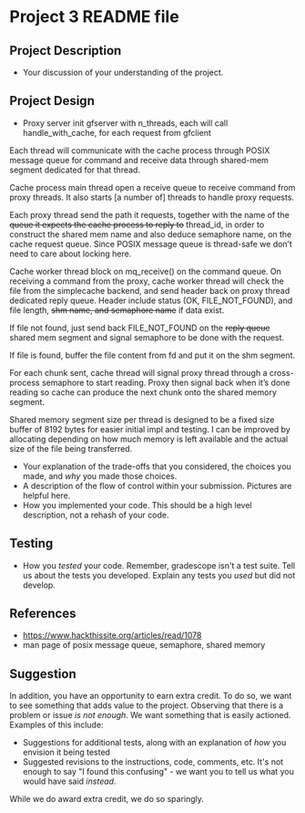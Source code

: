 # Project 3 README file

## Project Description
- Your discussion of your understanding of the project.

## Project Design
- Proxy server init gfserver with n_threads, each will call handle_with_cache, for each request from gfclient

Each thread will communicate with the cache process through POSIX message queue for command and receive data through shared-mem segment dedicated for that thread.

Cache process main thread open a receive queue to receive command from proxy threads. It also starts [a number of] threads to handle proxy requests.

Each proxy thread send the path it requests, together with the name of the ~~queue it expects the cache process to reply to~~ thread_id, in order to construct the shared mem name and also deduce semaphore name, on the cache request queue. Since POSIX message queue is thread-safe we don’t need to care about locking here.

Cache worker thread block on mq_receive() on the command queue. On receiving a command from the proxy, cache worker thread will check the file from the simplecache backend, and send header back on proxy thread dedicated reply queue. Header include status (OK, FILE_NOT_FOUND), and file length, ~~shm name, and semaphore name~~ if data exist.

If file not found, just send back FILE_NOT_FOUND on the ~~reply queue~~ shared mem segment and signal semaphore to be done with the request.

If file is found, buffer the file content from fd and put it on the shm segment.

For each chunk sent, cache thread will signal proxy thread through a cross-process semaphore to start reading. Proxy then signal back when it’s done reading so cache can produce the next chunk onto the shared memory segment.

Shared memory segment size per thread is designed to be a fixed size buffer of 8192 bytes for easier initial impl and testing. I can be improved by allocating depending on how much memory is left available and the actual size of the file being transferred.

- Your explanation of the trade-offs that you considered, the choices you made, and _why_ you made those choices.
- A description of the flow of control within your submission. Pictures are helpful here.
- How you implemented your code. This should be a high level description, not a rehash of your code.

## Testing
- How you _tested_ your code. Remember, gradescope isn't a test suite. Tell us about the tests you developed. Explain any tests you _used_ but did not develop.

## References
- https://www.hackthissite.org/articles/read/1078
- man page of posix message queue, semaphore, shared memory

## Suggestion

In addition, you have an opportunity to earn extra credit. To do so, we want to see something that
adds value to the project. Observing that there is a problem or issue _is not enough_. We want
something that is easily actioned. Examples of this include:

- Suggestions for additional tests, along with an explanation of _how_ you envision it being tested
- Suggested revisions to the instructions, code, comments, etc. It's not enough to say "I found this confusing" - we want you to tell us what you would have said _instead_.

While we do award extra credit, we do so sparingly.
